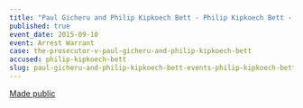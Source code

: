 ```yaml
---
title: "Paul Gicheru and Philip Kipkoech Bett - Philip Kipkoech Bett - Arrest Warrant"
published: true
event_date: 2015-09-10
event: Arrest Warrant
case: the-prosecutor-v-paul-gicheru-and-philip-kipkoech-bett
accused: philip-kipkoech-bett
slug: paul-gicheru-and-philip-kipkoech-bett-events-philip-kipkoech-bett-arrest-warrant
---
```


[Made public](https://www.icc-cpi.int/iccdocs/doc/doc2056890.pdf)

